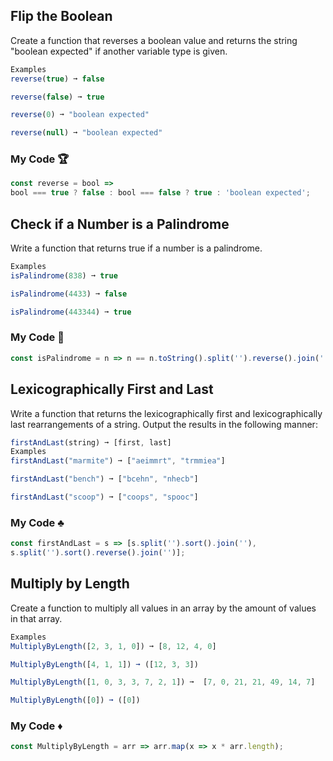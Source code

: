 ## Flip the Boolean
Create a function that reverses a boolean value and returns the string "boolean expected" if another variable type is given.
```js
Examples
reverse(true) ➞ false

reverse(false) ➞ true

reverse(0) ➞ "boolean expected"

reverse(null) ➞ "boolean expected"
```
### My Code :trophy:
```js
const reverse = bool => 
bool === true ? false : bool === false ? true : 'boolean expected';
```

## Check if a Number is a Palindrome
Write a function that returns true if a number is a palindrome.
```js
Examples
isPalindrome(838) ➞ true

isPalindrome(4433) ➞ false

isPalindrome(443344) ➞ true
```
### My Code :gem:
```js
const isPalindrome = n => n == n.toString().split('').reverse().join('') ? true : false;
```

## Lexicographically First and Last

Write a function that returns the lexicographically first and lexicographically last rearrangements of a string. Output the results in the following manner:
```js
firstAndLast(string) ➞ [first, last]
Examples
firstAndLast("marmite") ➞ ["aeimmrt", "trmmiea"]

firstAndLast("bench") ➞ ["bcehn", "nhecb"]

firstAndLast("scoop") ➞ ["coops", "spooc"]
```
### My Code :clubs:
```js
const firstAndLast = s => [s.split('').sort().join(''),
s.split('').sort().reverse().join('')];
```
## Multiply by Length
Create a function to multiply all values in an array by the amount of values in that array.
```js
Examples
MultiplyByLength([2, 3, 1, 0]) ➞ [8, 12, 4, 0]

MultiplyByLength([4, 1, 1]) ➞ ([12, 3, 3])

MultiplyByLength([1, 0, 3, 3, 7, 2, 1]) ➞  [7, 0, 21, 21, 49, 14, 7]

MultiplyByLength([0]) ➞ ([0])
```
### My Code :diamonds:
```js
const MultiplyByLength = arr => arr.map(x => x * arr.length);
```
